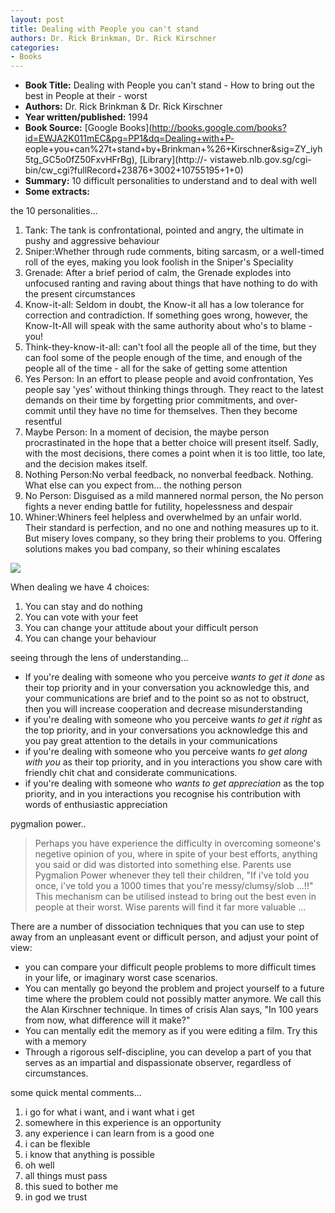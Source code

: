 ```yaml
---
layout: post
title: Dealing with People you can't stand
authors: Dr. Rick Brinkman, Dr. Rick Kirschner
categories:
- Books
---
```



- **Book Title:** Dealing with People you can't stand - How to bring out the best in People at their - worst
- **Authors:** Dr. Rick Brinkman & Dr. Rick Kirschner
- **Year written/published:** 1994
- **Book Source:** [Google Books](http://books.google.com/books?id=EWJA2K011mEC&pg=PP1&dq=Dealing+with+P- eople+you+can%27t+stand+by+Brinkman+%26+Kirschner&sig=ZY_iyh5tg_GC5o0fZ50FxvHFrBg), [Library](http://- vistaweb.nlb.gov.sg/cgi-bin/cw_cgi?fullRecord+23876+3002+10755195+1+0)
- **Summary:** 10 difficult personalities to understand and to deal with well
- **Some extracts:**

the 10 personalities...

1. Tank: The tank is confrontational, pointed and angry, the ultimate in pushy and aggressive behaviour
2. Sniper:Whether through rude comments, biting sarcasm, or a well-timed roll of the eyes, making you look foolish in the Sniper's Speciality
3. Grenade: After a brief period of calm, the Grenade explodes into unfocused ranting and raving about things that have nothing to do with the present circumstances
4. Know-it-all: Seldom in doubt, the Know-it all has a low tolerance for correction and contradiction. If something goes wrong, however, the Know-It-All will speak with the same authority about who's to blame - you!
5. Think-they-know-it-all: can't fool all the people all of the time, but they can fool some of the people enough of the time, and enough of the people all of the time - all for the sake of getting some attention
6. Yes Person: In an effort to please people and avoid confrontation, Yes people say 'yes' without thinking things through. They react to the latest demands on their time by forgetting prior commitments, and over-commit until they have no time for themselves. Then they become resentful
7. Maybe Person: In a moment of decision, the maybe person procrastinated in the hope that a better choice will present itself. Sadly, with the most decisions, there comes a point when it is too little, too late, and the decision makes itself.
8. Nothing Person:No verbal feedback, no nonverbal feedback. Nothing. What else can you expect from... the nothing person
9. No Person: Disguised as a mild mannered normal person, the No person fights a never ending battle for futility, hopelessness and despair
10. Whiner:Whiners feel helpless and overwhelmed by an unfair world. Their standard is perfection, and no one and nothing measures up to it. But misery loves company, so they bring their problems to you. Offering solutions makes you bad company, so their whining escalates

![](/img/dealing_people.jpg)

When dealing we have 4 choices:

1. You can stay and do nothing
2. You can vote with your feet
3. You can change your attitude about your difficult person
4. You can change your behaviour

seeing through the lens of understanding...

- If you're dealing with someone who you perceive _wants to get it done_ as their top priority and in your conversation you acknowledge this, and your communications are brief and to the point so as not to obstruct, then you will increase cooperation and decrease misunderstanding
- if you're dealing with someone who you perceive wants _to get it right_ as the top priority, and in your conversations you acknowledge this and you pay great attention to the details in your communications
- if you're dealing with someone who you perceive wants _to get along with you_ as their top priority, and in you interactions you show care with friendly chit chat and considerate communications.
- if you're dealing with someone who _wants to get appreciation_ as the top priority, and in you interactions you recognise his contribution with words of enthusiastic appreciation

pygmalion power..

> Perhaps you have experience the difficulty in overcoming someone's negetive opinion of you, where in spite of your best efforts, anything you said or did was distorted into something else. Parents use Pygmalion Power whenever they tell their children, "If i've told you once, i've told you a 1000 times that you're messy/clumsy/slob ...!!" This mechanism can be utilised instead to bring out the best even in people at their worst. Wise parents will find it far more valuable ...

There are a number of dissociation techniques that you can use to step away from an unpleasant event or difficult person, and adjust your point of view:

- you can compare your difficult people problems to more difficult times in your life, or imaginary worst case scenarios.
- You can mentally go beyond the problem and project yourself to a future time where the problem could not possibly matter anymore. We call this the Alan Kirschner technique. In times of crisis Alan says, "In 100 years from now, what difference will it make?"
- You can mentally edit the memory as if you were editing a film. Try this with a memory
- Through a rigorous self-discipline, you can develop a part of you that serves as an impartial and dispassionate observer, regardless of circumstances.

some quick mental comments...

1. i go for what i want, and i want what i get
2. somewhere in this experience is an opportunity
3. any experience i can learn from is a good one
4. i can be flexible
5. i know that anything is possible
6. oh well
7. all things must pass
8. this sued to bother me
9. in god we trust
